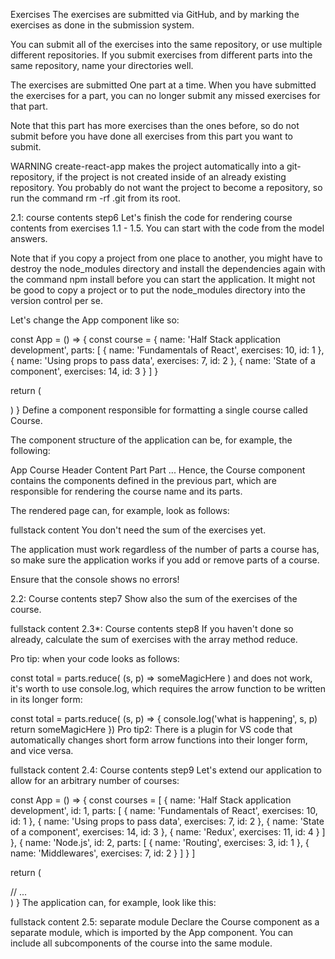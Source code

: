 Exercises
The exercises are submitted via GitHub, and by marking the exercises as done in the submission system.

You can submit all of the exercises into the same repository, or use multiple different repositories. If you submit exercises from different parts into the same repository, name your directories well.

The exercises are submitted One part at a time. When you have submitted the exercises for a part, you can no longer submit any missed exercises for that part.

Note that this part has more exercises than the ones before, so do not submit before you have done all exercises from this part you want to submit.

WARNING create-react-app makes the project automatically into a git-repository, if the project is not created inside of an already existing repository. You probably do not want the project to become a repository, so run the command rm -rf .git from its root.

2.1: course contents step6
Let's finish the code for rendering course contents from exercises 1.1 - 1.5. You can start with the code from the model answers.

Note that if you copy a project from one place to another, you might have to destroy the node_modules directory and install the dependencies again with the command npm install before you can start the application. It might not be good to copy a project or to put the node_modules directory into the version control per se.

Let's change the App component like so:

const App = () => {
  const course = {
    name: 'Half Stack application development',
    parts: [
      {
        name: 'Fundamentals of React',
        exercises: 10,
        id: 1
      },
      {
        name: 'Using props to pass data',
        exercises: 7,
        id: 2
      },
      {
        name: 'State of a component',
        exercises: 14,
        id: 3
      }
    ]
  }

  return (
    <div>
      <Course course={course} />
    </div>
  )
}
Define a component responsible for formatting a single course called Course.

The component structure of the application can be, for example, the following:

App
  Course
    Header
    Content
      Part
      Part
      ...
Hence, the Course component contains the components defined in the previous part, which are responsible for rendering the course name and its parts.

The rendered page can, for example, look as follows:

fullstack content
You don't need the sum of the exercises yet.

The application must work regardless of the number of parts a course has, so make sure the application works if you add or remove parts of a course.

Ensure that the console shows no errors!

2.2: Course contents step7
Show also the sum of the exercises of the course.

fullstack content
2.3*: Course contents step8
If you haven't done so already, calculate the sum of exercises with the array method reduce.

Pro tip: when your code looks as follows:

const total = 
  parts.reduce( (s, p) => someMagicHere )
and does not work, it's worth to use console.log, which requires the arrow function to be written in its longer form:

const total = parts.reduce( (s, p) => {
  console.log('what is happening', s, p)
  return someMagicHere 
})
Pro tip2: There is a plugin for VS code that automatically changes short form arrow functions into their longer form, and vice versa.

fullstack content
2.4: Course contents step9
Let's extend our application to allow for an arbitrary number of courses:

const App = () => {
  const courses = [
    {
      name: 'Half Stack application development',
      id: 1,
      parts: [
        {
          name: 'Fundamentals of React',
          exercises: 10,
          id: 1
        },
        {
          name: 'Using props to pass data',
          exercises: 7,
          id: 2
        },
        {
          name: 'State of a component',
          exercises: 14,
          id: 3
        },
        {
          name: 'Redux',
          exercises: 11,
          id: 4
        }
      ]
    }, 
    {
      name: 'Node.js',
      id: 2,
      parts: [
        {
          name: 'Routing',
          exercises: 3,
          id: 1
        },
        {
          name: 'Middlewares',
          exercises: 7,
          id: 2
        }
      ]
    }
  ]

  return (
    <div>
      // ...
    </div>
  )
}
The application can, for example, look like this:

fullstack content
2.5: separate module
Declare the Course component as a separate module, which is imported by the App component. You can include all subcomponents of the course into the same module.